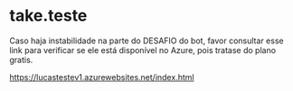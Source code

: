 # take.teste

Caso haja instabilidade na parte do DESAFIO do bot, favor consultar esse link para verificar se ele está disponível no Azure, pois tratase do plano gratis.

https://lucastestev1.azurewebsites.net/index.html
